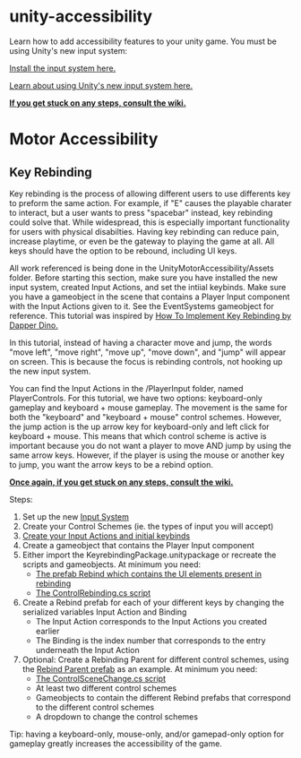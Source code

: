 # unity-accessibility
Learn how to add accessibility features to your unity game. 
You must be using Unity's new input system:

[Install the input system here.](https://docs.unity3d.com/Packages/com.unity.inputsystem@1.5/manual/Installation.html)

[Learn about using Unity's new input system here.](https://gamedevbeginner.com/input-in-unity-made-easy-complete-guide-to-the-new-system/)

**[If you get stuck on any steps, consult the wiki.](https://github.com/krs9851/unity-accessibility/wiki/Motor-Accessibility)**


<h1>Motor Accessibility</h1>


<h2>Key Rebinding</h2>

Key rebinding is the process of allowing different users to use differents key to preform the same action. For example, if "E" causes the playable charater to interact, but a user wants to press "spacebar" instead, key rebinding could solve that. While widespread, this is especially important functionality for users with physical disabilties. Having key rebinding can reduce pain, increase playtime, or even be the gateway to playing the game at all. All keys should have the option to be rebound, including UI keys. 

All work referenced is being done in the UnityMotorAccessibility/Assets folder. Before starting this section, make sure you have installed the new input system, created Input Actions, and set the intiial keybinds. Make sure you have a gameobject in the scene that contains a Player Input component with the Input Actions given to it. See the EventSystems gameobject for reference. This tutorial was inspired by [How To Implement Key Rebinding by Dapper Dino.](https://www.youtube.com/watch?v=dUCcZrPhwSo)

In this tutorial, instead of having a character move and jump, the words "move left", "move right", "move up", "move down", and "jump" will appear on screen. This is because the focus is rebinding controls, not hooking up the new input system. 

You can find the Input Actions in the /PlayerInput folder, named PlayerControls. For this tutorial, we have two options: keyboard-only gameplay and keyboard + mouse gameplay. The movement is the same for both the "keyboard" and "keyboard + mouse" control schemes. However, the jump action is the up arrow key for keyboard-only and left click for keyboard + mouse. This means that which control scheme is active is important because you do not want a player to move AND jump by using the same arrow keys. However, if the player is using the mouse or another key to jump, you want the arrow keys to be a rebind option. 

**[Once again, if you get stuck on any steps, consult the wiki.](https://github.com/krs9851/unity-accessibility/wiki/Motor-Accessibility)**

Steps:
<ol>
  <li>Set up the new <a href="https://docs.unity3d.com/Packages/com.unity.inputsystem@1.5/manual/Installation.html">Input System</a></li>
  <li>Create your Control Schemes (ie. the types of input you will accept)</li>
  <li><a href="https://docs.unity3d.com/Packages/com.unity.inputsystem@1.0/manual/ActionAssets.html">Create your Input Actions and initial keybinds</a></li>
  <li>Create a gameobject that contains the Player Input component</li>
  <li>
  Either import the KeyrebindingPackage.unitypackage or recreate the scripts and gameobjects. At minimum you need: 
  <ul>
    <li><a href="https://github.com/krs9851/unity-accessibility/blob/main/Motor%20Accessibility/UnityMotorAccessibility/Assets/Prefabs/Rebind.prefab">The prefab Rebind which contains the UI elements present in rebinding</a></li>
    <li><a href="https://github.com/krs9851/unity-accessibility/blob/main/Motor%20Accessibility/UnityMotorAccessibility/Assets/_Scripts/ControlRebinding.cs">The ControlRebinding.cs script</a></li>
  </ul>
  </li>
  <li>Create a Rebind prefab for each of your different keys by changing the serialized variables Input Action and Binding
  <ul>
    <li>The Input Action corresponds to the Input Actions you created earlier</li>
    <li>The Binding is the index number that corresponds to the entry underneath the Input Action</li>
  </ul>
  </li>
  <li>Optional: Create a Rebinding Parent for different control schemes, using the <a href="https://github.com/krs9851/unity-accessibility/blob/main/Motor%20Accessibility/UnityMotorAccessibility/Assets/Prefabs/Rebinding%20Parent.prefab">Rebind Parent prefab</a> as an example. At minimum you need: 
  <ul>
    <li><a href="https://github.com/krs9851/unity-accessibility/blob/main/Motor%20Accessibility/UnityMotorAccessibility/Assets/_Scripts/ControlSceneChange.cs">The ControlSceneChange.cs script</a></li>
    <li>At least two different control schemes</li>
    <li>Gameobjects to contain the different Rebind prefabs that correspond to the different control schemes</li>
    <li>A dropdown to change the control schemes</li>
  </ul>
  </li>
</ol>

Tip: having a keyboard-only, mouse-only, and/or gamepad-only option for gameplay greatly increases the accessibility of the game. 
